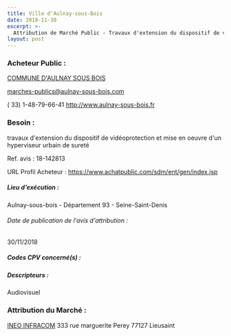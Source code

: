 ```yaml
---
title: Ville d'Aulnay-sous-Bois
date: 2018-11-30
excerpt: >-
  Attribution de Marché Public - Travaux d'extension du dispositif de vidéoprotection et mise en oeuvre d'un hyperviseur urbain de sûreté - Années 2018/2019 à 2021/2022
layout: post
---
```


### Acheteur Public : 
<a href="/acheteur-136/siren-219300050"> COMMUNE D'AULNAY SOUS BOIS</a><br/>



marches-publics@aulnay-sous-bois.com

( 33) 1-48-79-66-41
http://www.aulnay-sous-bois.fr
### Besoin :

travaux d'extension du dispositif de vidéoprotection et mise en oeuvre d'un hyperviseur urbain de sureté

Ref. avis : 18-142813

URL Profil Acheteur : https://www.achatpublic.com/sdm/ent/gen/index.jsp

##### Lieu d'exécution :

Aulnay-sous-bois - Département 93 - Seine-Saint-Denis

###### Date de publication de l'avis d'attribution : 
30/11/2018

##### Codes CPV concerné(s) :

##### Descripteurs :
Audiovisuel <br/>

### Attribution du Marché :
<a href="/entreprise-556/siren-409867942"> INEO INFRACOM</a>    333 rue marguerite Perey 77127 Lieusaint <br/>
